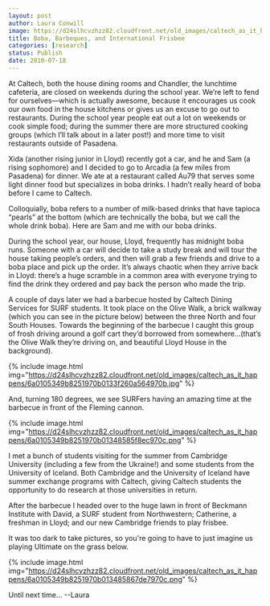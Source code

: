 ```yaml
---
layout: post
author: Laura Conwill
image: https://d24slhcvzhzz82.cloudfront.net/old_images/caltech_as_it_happens/6a0105349b8251970b0133f260a3ca970b.jpg
title: Boba, Barbeques, and International Frisbee
categories: [research]
status: Publish
date: 2010-07-18
---
```



At Caltech, both
the house dining rooms and Chandler, the lunchtime cafeteria, are closed on
weekends during the school year. We’re left to fend for ourselves—which is
actually awesome, because it encourages us cook our own food in the house
kitchens or gives us an excuse to go out to restaurants. During the school year
people eat out a lot on weekends or cook simple food; during the summer there
are more structured cooking groups (which I’ll talk about in a later post!) and
more time to visit restaurants outside of Pasadena.

Xida (another
rising junior in Lloyd) recently got a car, and he and Sam (a rising sophomore)
and I decided to go to Arcadia (a few miles from Pasadena) for dinner. We ate
at a restaurant called Au79 that serves some light dinner food but specializes
in boba drinks. I hadn’t really heard of boba before I came to Caltech.

Colloquially, boba refers to a number of milk-based drinks that have tapioca
“pearls” at the bottom (which are technically the boba, but we call the whole
drink boba). Here are Sam and me with our boba drinks.

During the school
year, our house, Lloyd, frequently has midnight boba runs. Someone with a car
will decide to take a study break and will tour the house taking people’s
orders, and then will grab a few friends and drive to a boba place and pick up
the order. It’s always chaotic when they arrive back in Lloyd: there’s a huge scramble in a common
area with everyone trying to find the drink they ordered and pay back the
person who made the trip.

A couple of days
later we had a barbecue hosted by Caltech Dining Services for SURF students. It
took place on the Olive Walk, a brick walkway (which you can see in the picture
below) between the three North and four South Houses. Towards the beginning of
the barbecue I caught this group of frosh driving around a golf cart they’d
borrowed from somewhere…(that’s the Olive Walk they’re driving on, and
beautiful Lloyd House in the background).


{% include image.html img="https://d24slhcvzhzz82.cloudfront.net/old_images/caltech_as_it_happens/6a0105349b8251970b0133f260a564970b.jpg" %}

And, turning 180
degrees, we see SURFers having an amazing time at the barbecue in front of the
Fleming cannon.


{% include image.html img="https://d24slhcvzhzz82.cloudfront.net/old_images/caltech_as_it_happens/6a0105349b8251970b01348585f8ec970c.png" %}

I met a bunch of
students visiting for the summer from Cambridge University (including a few
from the Ukraine!) and some students from the University of Iceland. Both
Cambridge and the University of Iceland have summer exchange programs with
Caltech, giving Caltech students the opportunity to do research at those
universities in return.

After the barbecue
I headed over to the huge lawn in front of Beckmann Institute with David, a
SURF student from Northwestern; Catherine, a freshman in Lloyd; and our new
Cambridge friends to play frisbee.

It was too dark to take pictures, so you're going to have to just imagine us playing
Ultimate on the grass below.


{% include image.html img="https://d24slhcvzhzz82.cloudfront.net/old_images/caltech_as_it_happens/6a0105349b8251970b013485867de7970c.png" %}

Until next time…
--Laura
